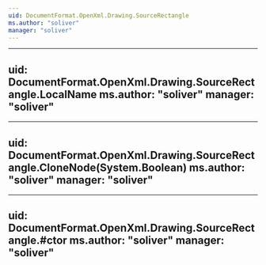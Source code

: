 ```yaml
---
uid: DocumentFormat.OpenXml.Drawing.SourceRectangle
ms.author: "soliver"
manager: "soliver"
---
```


---
uid: DocumentFormat.OpenXml.Drawing.SourceRectangle.LocalName
ms.author: "soliver"
manager: "soliver"
---

---
uid: DocumentFormat.OpenXml.Drawing.SourceRectangle.CloneNode(System.Boolean)
ms.author: "soliver"
manager: "soliver"
---

---
uid: DocumentFormat.OpenXml.Drawing.SourceRectangle.#ctor
ms.author: "soliver"
manager: "soliver"
---
